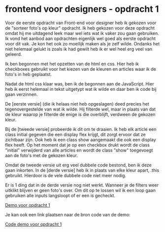 # frontend voor designers - opdracht 1
Voor de eerste opdracht van Front-end voor designer heb ik gekozen voor de "sorteer foto's op kleur" opdracht. Ik heb gekozen voor deze opdracht omdat hij me uitdagend leek maar wel iets wat ik vaker zou gaan gebruiken. Ik vond het aanbod aan opdrachten eigenlijk wel goed als eerste opdracht voor dit vak. Je kon het ook zo moeilijk maken als je zelf wilde. Ondanks het niet helemaal gelukt is zoals ik had gewilt heb ik er wel heel erg veel van geleerd.

Ik ben begonnen met het opzetten van de html en css. Hier heb ik checkboxes gebruikt voor het kiezen van de kleuren en articles waar ik de foto's in heb geplaatst.

Nadat de html css klaar was, ben ik de begonnen aan de JavaScript. Hier heb ik eerst helemaal in tekst uitgetypt wat ik wilde en daar ben ik code bij gaan verzinnen.

De [eerste versie] (die ik helaas niet heb opgeslagen) deed precies het tegenovergestelde van wat ik wilde. Hij filterde wel, maar in plaats van dat de kleur waarop je filterde de enige is die overblijft, verdween de gekozen kleur.

Bij de [tweede versie] probeerde ik dit om te draaien. Ik heb elk article een class initial gegeven die een display flex krijgt, dit zorgt ervoor dat ze zichtbaar zijn. Ook heb ik een class show aangemaakt die ook een display flex heeft. Op het moment dat je op een checkbox drukt wordt de class "initial" verwijderd van alle articles en wordt de class "show" toegevoegt aan de foto's met de gekozen kleur.

Omdat de tweede versie uit erg veel dubbele code bestond, ben ik deze gaan inkorten. In de [derde versie] heb ik in plaats van elke kleur apart, .this gebruikt. Hierdoor is de vele dubbele code niet meer nodig.

Er is 1 ding dat in de derde versie nog niet werkt. Wanneer je de filters weer uitklikt blijven er geen foto's over. Om dit op te lossen wil ik een loop gaan gebruiken alle inputs langsloopt of er een is gecheckt.



[Demo voor opdracht 1](https://oege.ie.hva.nl/~litha1/kleurFilter/)


Je kan ook een link plaatsen naar de bron code van de demo:

[Code demo voor opdracht 1](https://github.com/AmyvanLith/frontendvoordesigners/tree/master/opdracht1/v1)
